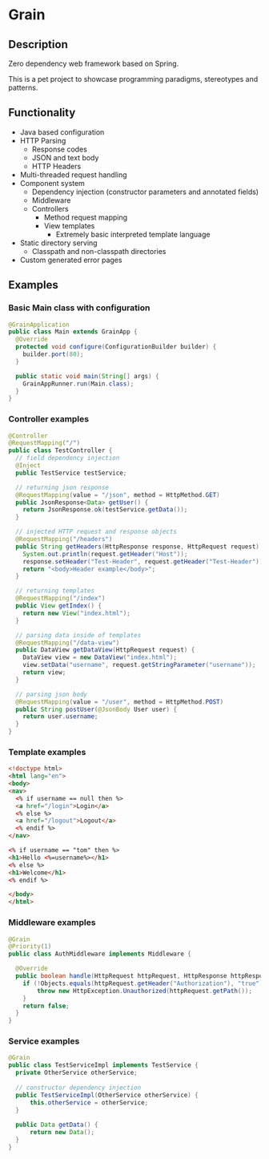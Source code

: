 # Grain

## Description

Zero dependency web framework based on Spring.

This is a pet project to showcase programming paradigms, stereotypes and patterns.

## Functionality

* Java based configuration
* HTTP Parsing
  * Response codes
  * JSON and text body
  * HTTP Headers
* Multi-threaded request handling
* Component system
  * Dependency injection (constructor parameters and annotated fields)
  * Middleware
  * Controllers
    * Method request mapping
    * View templates
      * Extremely basic interpreted template language
* Static directory serving
  * Classpath and non-classpath directories
* Custom generated error pages

## Examples

### Basic Main class with configuration

```java
@GrainApplication
public class Main extends GrainApp {
  @Override
  protected void configure(ConfigurationBuilder builder) {
    builder.port(80);
  }

  public static void main(String[] args) {
    GrainAppRunner.run(Main.class);
  }
}
```

### Controller examples

```java
@Controller
@RequestMapping("/")
public class TestController {
  // field dependency injection
  @Inject
  public TestService testService;

  // returning json response
  @RequestMapping(value = "/json", method = HttpMethod.GET)
  public JsonResponse<Data> getUser() {
    return JsonResponse.ok(testService.getData());
  }

  // injected HTTP request and response objects
  @RequestMapping("/headers")
  public String getHeaders(HttpResponse response, HttpRequest request) {
    System.out.println(request.getHeader("Host"));
    response.setHeader("Test-Header", request.getHeader("Test-Header"));
    return "<body>Header example</body>";
  }

  // returning templates
  @RequestMapping("/index")
  public View getIndex() {
    return new View("index.html");
  }

  // parsing data inside of templates
  @RequestMapping("/data-view")
  public DataView getDataView(HttpRequest request) {
    DataView view = new DataView("index.html");
    view.setData("username", request.getStringParameter("username"));
    return view;
  }

  // parsing json body
  @RequestMapping(value = "/user", method = HttpMethod.POST)
  public String postUser(@JsonBody User user) {
    return user.username;
  }
}
```

### Template examples

```html
<!doctype html>
<html lang="en">
<body>
<nav>
  <% if username == null then %>
  <a href="/login">Login</a>
  <% else %>
  <a href="/logout">Logout</a>
  <% endif %>
</nav>

<% if username == "tom" then %>
<h1>Hello <%=username%></h1>
<% else %>
<h1>Welcome</h1>
<% endif %>

</body>
</html>
```

### Middleware examples

```java
@Grain
@Priority(1)
public class AuthMiddleware implements Middleware {

  @Override
  public boolean handle(HttpRequest httpRequest, HttpResponse httpResponse) throws HttpException {
    if (!Objects.equals(httpRequest.getHeader("Authorization"), "true")) {
    	throw new HttpException.Unauthorized(httpRequest.getPath());
    }
    return false;
  }
}
```

### Service examples

```java
@Grain
public class TestServiceImpl implements TestService {
  private OtherService otherService;	
  
  // constructor dependency injection
  public TestServiceImpl(OtherService otherService) {
	  this.otherService = otherService;
  }
	
  public Data getData() {
	  return new Data();
  }
}
```